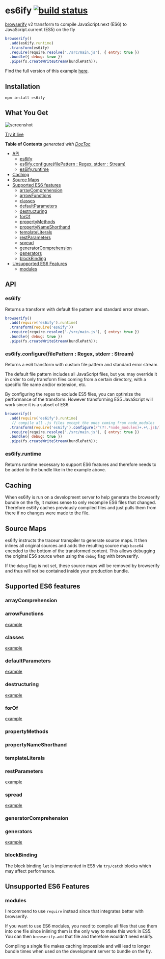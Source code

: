# es6ify [![build status](https://secure.travis-ci.org/thlorenz/es6ify.png)](http://travis-ci.org/thlorenz/es6ify)

[browserify](https://github.com/substack/node-browserify) v2 transform to compile JavaScript.next (ES6) to
JavaScript.current (ES5) on the fly

```js
browserify()
  .add(es6ify.runtime)
  .transform(es6ify)
  .require(require.resolve('./src/main.js'), { entry: true })
  .bundle({ debug: true })
  .pipe(fs.createWriteStream(bundlePath));
```

Find the full version of this example [here](https://github.com/thlorenz/es6ify/blob/master/example/build.js).

## Installation

    npm install es6ify

## What You Get

![screenshot](https://github.com/thlorenz/es6ify/raw/master/assets/screenshot.png)

[Try it live](http://thlorenz.github.com/es6ify/)

**Table of Contents**  *generated with [DocToc](http://doctoc.herokuapp.com/)*

- [API](#api)
  - [es6ify](#es6ify)
  - [es6ify.configure(filePattern : Regex, stderr : Stream)](#es6ifyconfigurefilepattern-:-regex-stderr-:-stream)
  - [es6ify.runtime](#es6ifyruntime)
- [Caching](#caching)
- [Source Maps](#source-maps)
- [Supported ES6 features](#supported-es6-features)
  - [arrayComprehension](#arraycomprehension)
  - [arrowFunctions](#arrowfunctions)
  - [classes](#classes)
  - [defaultParameters](#defaultparameters)
  - [destructuring](#destructuring)
  - [forOf](#forof)
  - [propertyMethods](#propertymethods)
  - [propertyNameShorthand](#propertynameshorthand)
  - [templateLiterals](#templateliterals)
  - [restParameters](#restparameters)
  - [spread](#spread)
  - [generatorComprehension](#generatorcomprehension)
  - [generators](#generators)
  - [blockBinding](#blockbinding)
- [Unsupported ES6 Features](#unsupported-es6-features)
  - [modules](#modules)

## API

### es6ify

Returns a transform with default file pattern and standard error stream.

```js
browserify()
  .add(require('es6ify').runtime)
  .transform(require('es6ify'))
  .require(require.resolve('./src/main.js'), { entry: true })
  .bundle({ debug: true })
  .pipe(fs.createWriteStream(bundlePath));
```

### es6ify.configure(filePattern : Regex, stderr : Stream)

Returns a es6 transform with custom file pattern and standard error stream.

The default file pattern includes all JavaScript files, but you may override it in order to only transform files coming
from a certain directory, with a specific file name and/or extension, etc.

By configuring the regex to exclude ES5 files, you can optimize the performance of the transform. However transforming
ES5 JavaScript will work since it is a subset of ES6.

```js
browserify()
  .add(require('es6ify').runtime)
   // compile all .js files except the ones coming from node_modules
  .transform(require('es6ify').configure(/^(?!.*node_modules)+.+\.js$/))
  .require(require.resolve('./src/main.js'), { entry: true })
  .bundle({ debug: true })
  .pipe(fs.createWriteStream(bundlePath));
```

### es6ify.runtime

Returns runtime necessary to support ES6 features and therefore needs to be added to the bundle like in the example
above.

## Caching

When es6ify is run on a development server to help generate the browserify bundle on the fly, it makes sense to only
recompile ES6 files that changed. Therefore es6ify caches previously compiled files and just pulls them from there if no
changes were made to the file.

## Source Maps

es6ify instructs the traceur transpiler to generate source maps. It then inlines all original sources and adds the
resulting source map `base64` encoded to the bottom of the transformed content. This allows debugging the original ES6
source when using the `debug` flag with browserify.

If the `debug` flag is not set, these source maps will be removed by browserify and thus will not be contained inside
your production bundle.

## Supported ES6 features

### arrayComprehension

### arrowFunctions

[example](https://github.com/thlorenz/es6ify/blob/master/example/src/features/arrow-functions.js)

### classes

[example](https://github.com/thlorenz/es6ify/blob/master/example/src/make-monster.js)

### defaultParameters

[example](https://github.com/thlorenz/es6ify/blob/master/example/src/features/default-parameters.js)

### destructuring

[example](https://github.com/thlorenz/es6ify/blob/master/example/src/features/destructuring.js)

### forOf

[example](https://github.com/thlorenz/es6ify/blob/master/example/src/features/iterators.js)

### propertyMethods

### propertyNameShorthand

### templateLiterals

### restParameters

[example](https://github.com/thlorenz/es6ify/blob/master/example/src/features/rest-parameters.js)

### spread

[example](https://github.com/thlorenz/es6ify/blob/master/example/src/features/spread-operator.js)

### generatorComprehension

### generators

[example](https://github.com/thlorenz/es6ify/blob/master/example/src/features/generators.js)

### blockBinding

The block binding `let` is implemented in ES5 via `try/catch` blocks which may affect performance.

## Unsupported ES6 Features

### modules 

I recommend to use `require` instead since that integrates better with browserify. 

If you want to use ES6 modules, you need to compile all files that use them into one file since
inlining them is the only way to make this work in ES5. You can then `browserify.add` that file and therefore wouldn't
need es6ify.

Compiling a single file makes caching impossible and will lead to longer bundle times when used on the development
server to bundle on the fly.

